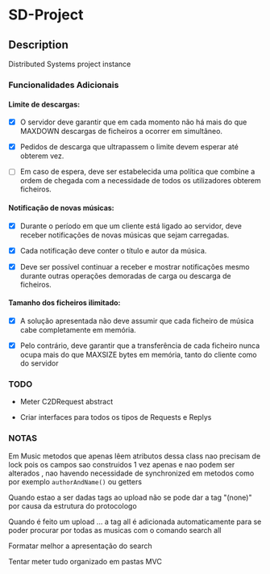 # SD-Project

## Description
Distributed Systems project instance

### Funcionalidades Adicionais

#### Limite de descargas:

- [x] O servidor deve garantir que em cada momento não há mais do que MAXDOWN descargas de ficheiros a ocorrer em simultâneo.

- [x] Pedidos de descarga que ultrapassem o limite devem esperar até obterem vez.

- [ ] Em caso de espera, deve ser estabelecida uma política que combine a ordem de chegada com a
necessidade de todos os utilizadores obterem ficheiros.

#### Notificação de novas músicas:

- [x] Durante o período em que um cliente está ligado ao servidor, deve receber notificações de novas músicas que sejam carregadas.

- [x] Cada notificação deve conter o título e autor da música.

- [x] Deve ser possível continuar a receber e mostrar notificações mesmo durante outras operações
demoradas de carga ou descarga de ficheiros.

#### Tamanho dos ficheiros ilimitado:

- [x] A solução apresentada não deve assumir que cada ficheiro de música cabe completamente em
memória.

- [x] Pelo contrário, deve garantir que a transferência de cada ficheiro nunca ocupa mais do que MAXSIZE bytes em memória, tanto do cliente como do servidor

### TODO

- Meter C2DRequest abstract

- Criar interfaces para todos os tipos de Requests e Replys

### NOTAS

Em Music metodos que apenas lêem atributos dessa class nao precisam de lock pois os campos sao 
construidos 1 vez apenas e nao podem ser alterados , nao havendo necessidade de synchronized em
metodos como por exemplo `authorAndName()` ou getters


Quando estao a ser dadas tags ao upload não se pode dar a tag "(none)" por causa da estrutura do protocologo


Quando é feito um upload ... a tag all é adicionada automaticamente para se poder procurar por todas as musicas com
o comando search all

Formatar melhor a apresentação do search

Tentar meter tudo organizado em pastas MVC